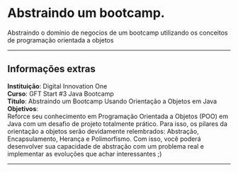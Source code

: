 # Abstraindo um bootcamp.
Abstraindo o domínio de negocios de um bootcamp utilizando os conceitos de programação orientada a objetos  

* * *
## Informações extras  
**Instituição**:  Digital Innovation One  
**Curso**:  GFT Start #3 Java Bootcamp  
**Titulo**:  Abstraindo um Bootcamp Usando Orientação a Objetos em Java  
**Objetivos**:  
Reforce seu conhecimento em Programação Orientada a Objetos (POO) em Java com um desafio de projeto totalmente prático. Para isso, os pilares da orientação a objetos serão devidamente relembrados: Abstração, Encapsulamento, Herança e Polimorfismo.
Com isso, você poderá desenvolver sua capacidade de abstração com um problema real e implementar as evoluções que achar interessantes ;)
* * *

